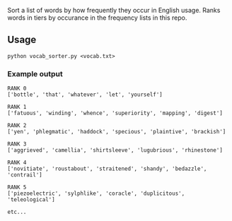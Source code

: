 Sort a list of words by how frequently they occur in English usage. Ranks words in tiers by occurance in the frequency lists in this repo.

## Usage
`python vocab_sorter.py <vocab.txt>`

### Example output
```
RANK 0
['bottle', 'that', 'whatever', 'let', 'yourself']

RANK 1
['fatuous', 'winding', 'whence', 'superiority', 'mapping', 'digest']

RANK 2
['yen', 'phlegmatic', 'haddock', 'specious', 'plaintive', 'brackish']

RANK 3
['aggrieved', 'camellia', 'shirtsleeve', 'lugubrious', 'rhinestone']

RANK 4
['novitiate', 'roustabout', 'straitened', 'shandy', 'bedazzle', 'contrail']

RANK 5
['piezoelectric', 'sylphlike', 'coracle', 'duplicitous', 'teleological']

etc...
```
